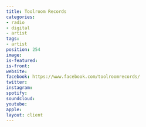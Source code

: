 ```yaml
---
title: Toolroom Records
categories:
- radio
- digital
- artist
tags:
- artist
position: 254
image: 
is-featured: 
is-front: 
website: 
facebook: https://www.facebook.com/toolroomrecords/
twitter: 
instagram: 
spotify: 
soundcloud: 
youtube: 
apple: 
layout: client
---
```



